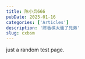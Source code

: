 ```yaml
---
title: 陈小兵666
pubDate: 2025-01-16
categories: ['Articles']
description: '陈香槟太骚了兄弟'
slug: cxbsm
---
```

just a random test page.